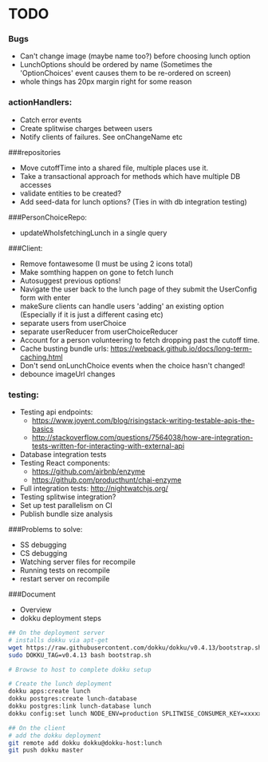 # TODO

### Bugs
  - Can't change image (maybe name too?) before choosing lunch option
  - LunchOptions should be ordered by name (Sometimes the 'OptionChoices' event causes them to be re-ordered on screen)  
  - whole things has 20px margin right for some reason
  
### actionHandlers:
  - Catch error events
  - Create splitwise charges between users   
  - Notify clients of failures. See onChangeName etc

###repositories
  - Move cutoffTime into a shared file, multiple places use it.
  - Take a transactional approach for methods which have multiple DB accesses
  - validate entities to be created?
  - Add seed-data for lunch options? (Ties in with db integration testing)

###PersonChoiceRepo: 
  - updateWhoIsfetchingLunch in a single query
  
###Client:   
  - Remove fontawesome (I must be using 2 icons total)
  - Make somthing happen on gone to fetch lunch
  - Autosuggest previous options!
  - Navigate the user back to the lunch page of they submit the UserConfig form with enter
  - makeSure clients can handle users 'adding' an existing option (Especially if it is just a different casing etc)
  - separate users from userChoice
  - separate userReducer from userChoiceReducer
  - Account for a person volunteering to fetch dropping past the cutoff time.
  - Cache busting bundle urls: https://webpack.github.io/docs/long-term-caching.html
  - Don't send onLunchChoice events when the choice hasn't changed!
  - debounce imageUrl changes
	
### testing:
  - Testing api endpoints: 
    - https://www.joyent.com/blog/risingstack-writing-testable-apis-the-basics
    - http://stackoverflow.com/questions/7564038/how-are-integration-tests-written-for-interacting-with-external-api
  - Database integration tests
  - Testing React components: 
    - https://github.com/airbnb/enzyme
    - https://github.com/producthunt/chai-enzyme
  - Full integration tests: http://nightwatchjs.org/
  - Testing splitwise integration? 
  - Set up test parallelism on CI
  - Publish bundle size analysis

###Problems to solve:
  - SS debugging
  - CS debugging
  - Watching server files for recompile
  - Running tests on recompile
  - restart server on recompile
  
###Document 
  - Overview
  - dokku deployment steps 
```sh
## On the deployment server
# installs dokku via apt-get
wget https://raw.githubusercontent.com/dokku/dokku/v0.4.13/bootstrap.sh
sudo DOKKU_TAG=v0.4.13 bash bootstrap.sh

# Browse to host to complete dokku setup

# Create the lunch deployment
dokku apps:create lunch
dokku postgres:create lunch-database
dokku postgres:link lunch-database lunch
dokku config:set lunch NODE_ENV=production SPLITWISE_CONSUMER_KEY=xxxxxx SPLITWISE_CONSUMER_SECRET=zzzzzz

## On the client 
# add the dokku deployment
git remote add dokku dokku@dokku-host:lunch
git push dokku master
```

